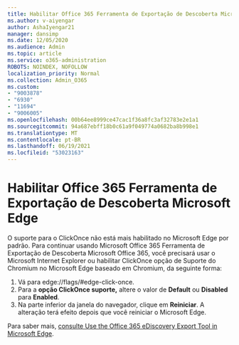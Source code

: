 ```yaml
---
title: Habilitar Office 365 Ferramenta de Exportação de Descoberta Microsoft Edge
ms.author: v-aiyengar
author: AshaIyengar21
manager: dansimp
ms.date: 12/05/2020
ms.audience: Admin
ms.topic: article
ms.service: o365-administration
ROBOTS: NOINDEX, NOFOLLOW
localization_priority: Normal
ms.collection: Admin_O365
ms.custom:
- "9003878"
- "6930"
- "11694"
- "9006005"
ms.openlocfilehash: 00b64ee8999ce47cac1f36a8fc3af32783e2e1a1
ms.sourcegitcommit: 94a687ebff18b0c61a9f049774a0682ba8b998e1
ms.translationtype: MT
ms.contentlocale: pt-BR
ms.lasthandoff: 06/19/2021
ms.locfileid: "53023163"
---
```

# <a name="enable-office-365-ediscovery-export-tool-in-microsoft-edge"></a>Habilitar Office 365 Ferramenta de Exportação de Descoberta Microsoft Edge

O suporte para o ClickOnce não está mais habilitado no Microsoft Edge por padrão. Para continuar usando Microsoft Office 365 Ferramenta de Exportação de Descoberta Microsoft Office 365, você precisará usar o Microsoft Internet Explorer ou habilitar ClickOnce opção de Suporte do Chromium no Microsoft Edge baseado em Chromium, da seguinte forma:

1. Vá para edge://flags/#edge-click-once.
1. Para a **opção ClickOnce suporte,** altere o valor de **Default** ou **Disabled** para **Enabled**.
1. Na parte inferior da janela do navegador, clique em **Reiniciar**. A alteração terá efeito depois que você reiniciar o Microsoft Edge.

Para saber mais, [consulte Use the Office 365 eDiscovery Export Tool in Microsoft Edge](https://go.microsoft.com/fwlink/?linkid=2111611).
